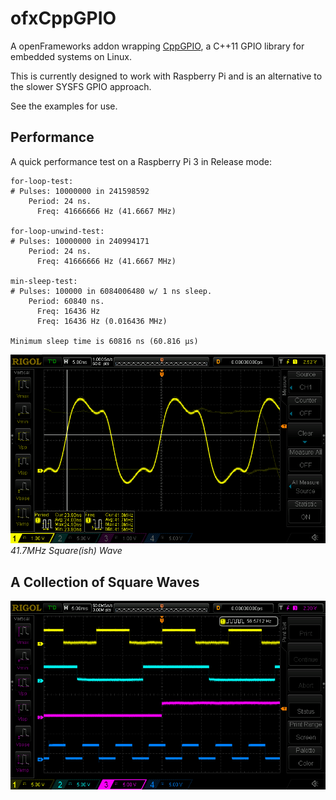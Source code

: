# ofxCppGPIO
A openFrameworks addon wrapping [CppGPIO](https://github.com/JoachimSchurig/CppGPIO), a C++11 GPIO library for embedded systems on Linux.

This is currently designed to work with Raspberry Pi and is an alternative to the slower SYSFS GPIO approach.

See the examples for use.

## Performance

A quick performance test on a Raspberry Pi 3 in Release mode:

```
for-loop-test:
# Pulses: 10000000 in 241598592
	Period: 24 ns.
	  Freq: 41666666 Hz (41.6667 MHz)

for-loop-unwind-test:
# Pulses: 10000000 in 240994171
	Period: 24 ns.
	  Freq: 41666666 Hz (41.6667 MHz)

min-sleep-test:
# Pulses: 100000 in 6084006480 w/ 1 ns sleep.
	Period: 60840 ns.
	  Freq: 16436 Hz
	  Freq: 16436 Hz (0.016436 MHz)

Minimum sleep time is 60816 ns (60.816 μs)
```

![Screenshot](https://github.com/bakercp/ofxCppGPIO/raw/master/docs/screen_41.7MHz.png)
_41.7MHz Square(ish) Wave_

## A Collection of Square Waves

![Screenshot](https://github.com/bakercp/ofxCppGPIO/raw/master/docs/screen.png)
